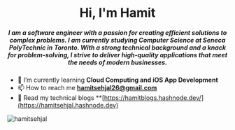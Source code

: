 
<h1 align="center">Hi, I'm Hamit</h1>
<h5 align="center">I am a software engineer with a passion for creating efficient solutions to complex problems. I am currently studying Computer Science at Seneca PolyTechnic in Toronto.  With a strong technical background and a knack for problem-solving, I strive to deliver high-quality applications that meet the needs of modern businesses.</h5>

- 🌱 I’m currently learning **Cloud Computing and iOS App Development**
- 📫 How to reach me **hamitsehjal26@gmail.com**
- 📜 Read my technical blogs **[https://hamitblogs.hashnode.dev/](https://hamitsehjal.hashnode.dev)
  

<img align="center" src="https://github-readme-stats.vercel.app/api/top-langs?username=hamitsehjal&show_icons=true&locale=en&layout=compact" alt="hamitsehjal" />







<!---<p>&nbsp;<img align="center" src="https://github-readme-stats.vercel.app/api?username=hamitsehjal&show_icons=true&locale=en" alt="hamitsehjal" /></p> -->





